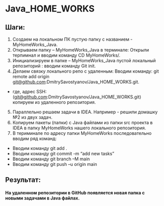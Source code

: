 # Java_HOME_WORKS
## Шаги: 
1)	 Создаем на локальном ПК пустую папку с названием - MyHomeWorks_Java.
2)	Открываем папку – MyHomeWorks_Java в терминале: Открыли терпимнал и вводим команду CD MyHomeWorks/.
3)	Инициализируем  в папке – MyHomeWorks_Java пустой локальный репозиторий : вводим  команду Git init.
4)	Делаем связку локального репо с удаленным: Вводим команду:
   git remote add origin git@github.com:DmitrySavostyanov/Java_HOME_WORKS.git.
* где, адрес SSH: (git@github.com:DmitrySavostyanov/Java_HOME_WORKS.git) копируем из удаленного репозитория.

5)	Параллельно решаем задачи в IDEA. Например - решили домашку №2 из двух задач. 
6)	Копируем пакеты (папки) с Java файлами  из папки src проекта в IDEA в папку MyHomeWorks нашего локального репозитория.
7)	В териминале по адресу папки MyHomeWorks последовательно вводим ряд команд:
 - Вводим команду  git add  .
 - Вводим команду git commit  -m “add new tasks”
 - Вводим команду git branch –M main
 - Вводим команду git push –u origin main
## Результат: 
#### На удаленном репозитории в GitHub появляется новая папка с новыми задачами в Java файлах.
